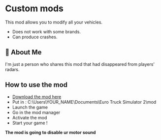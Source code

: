 # Custom mods

This mod allows you to modify all your vehicles. 
- Does not work with some brands.
- Can produce crashes.


## 🚀 About Me
I'm just a person who shares this mod that had disappeared from players' radars.


## How to use the mod
- [Download the mod here](https://github.com/rundredoffi/custom-mod/releases/latest)
- Put in : C:\Users\YOUR_NAME\Documents\Euro Truck Simulator 2\mod
- Launch the game
- Go in the mod manager
- Activate the mod
- Start your game !

**The mod is going to disable ur motor sound**
